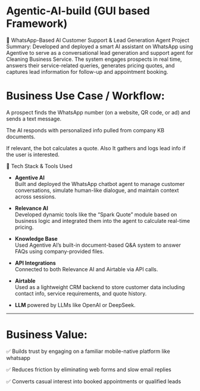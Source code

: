 # Agentic-AI-build (GUI based Framework)
🤖 WhatsApp-Based AI Customer Support & Lead Generation Agent
Project Summary:
Developed and deployed a smart AI assistant on WhatsApp using Agentive to serve as a conversational lead generation and support agent for Cleaning Business Service. The system engages prospects in real time, answers their service-related queries, generates pricing quotes, and captures lead information for follow-up and appointment booking.

# Business Use Case / Workflow:

A prospect finds the WhatsApp number (on a website, QR code, or ad) and sends a text message.

The AI responds with personalized info pulled from company KB documents.

If relevant, the bot calculates a quote. Also It gathers and logs lead info if the user is interested.

🧩 Tech Stack & Tools Used
- **Agentive AI**  
  Built and deployed the WhatsApp chatbot agent to manage customer conversations, simulate human-like dialogue, and maintain context across sessions.

- **Relevance AI**  
  Developed dynamic tools like the “Spark Quote” module based on business logic and integrated them into the agent to calculate real-time pricing.

- **Knowledge Base**  
  Used Agentive AI’s built-in document-based Q&A system to answer FAQs using company-provided files.

- **API Integrations**  
  Connected to both Relevance AI and Airtable via API calls. 

- **Airtable**  
  Used as a lightweight CRM backend to store customer data including contact info, service requirements, and quote history.

- **LLM**
  powered by LLMs like OpenAI or DeepSeek.

---
# Business Value:

✅ Builds trust by engaging on a familiar mobile-native platform like whatsapp

✅ Reduces friction by eliminating web forms and slow email replies

✅ Converts casual interest into booked appointments or qualified leads






